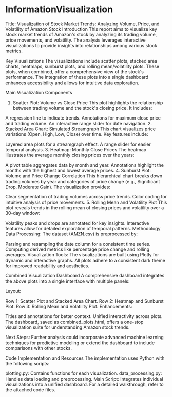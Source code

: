 # InformationVisualization

Title: Visualization of Stock Market Trends: Analyzing Volume, Price, and Volatility of Amazon Stock
Introduction
This report aims to visualize key stock market trends of Amazon's stock by analyzing its trading volume, price movements, and volatility. The analysis leverages interactive visualizations to provide insights into relationships among various stock metrics.

Key Visualizations
The visualizations include scatter plots, stacked area charts, heatmaps, sunburst plots, and rolling mean/volatility plots. These plots, when combined, offer a comprehensive view of the stock's performance. The integration of these plots into a single dashboard enhances accessibility and allows for intuitive data exploration.

Main Visualization Components
1. Scatter Plot: Volume vs Close Price
This plot highlights the relationship between trading volume and the stock's closing price. It includes:

A regression line to indicate trends.
Annotations for maximum close price and trading volume.
An interactive range slider for date navigation.
2. Stacked Area Chart: Simulated Streamgraph
This chart visualizes price variations (Open, High, Low, Close) over time. Key features include:

Layered area plots for a streamgraph effect.
A range slider for easier temporal analysis.
3. Heatmap: Monthly Close Prices
The heatmap illustrates the average monthly closing prices over the years:

A pivot table aggregates data by month and year.
Annotations highlight the months with the highest and lowest average prices.
4. Sunburst Plot: Volume and Price Change Correlation
This hierarchical chart breaks down trading volumes by year and categories of price change (e.g., Significant Drop, Moderate Gain). The visualization provides:

Clear segmentation of trading volumes across price trends.
Color coding for intuitive analysis of price movements.
5. Rolling Mean and Volatility Plot
This plot reveals trends in the rolling mean of closing prices and volatility over a 30-day window:

Volatility peaks and drops are annotated for key insights.
Interactive features allow for detailed exploration of temporal patterns.
Methodology
Data Processing:
The dataset (AMZN.csv) is preprocessed by:

Parsing and resampling the date column for a consistent time series.
Computing derived metrics like percentage price change and rolling averages.
Visualization Tools:
The visualizations are built using Plotly for dynamic and interactive graphs. All plots adhere to a consistent dark theme for improved readability and aesthetics.

Combined Visualization Dashboard
A comprehensive dashboard integrates the above plots into a single interface with multiple panels:

Layout:

Row 1: Scatter Plot and Stacked Area Chart.
Row 2: Heatmap and Sunburst Plot.
Row 3: Rolling Mean and Volatility Plot.
Enhancements:

Titles and annotations for better context.
Unified interactivity across plots.
The dashboard, saved as combined_plots.html, offers a one-stop visualization suite for understanding Amazon stock trends.

Next Steps:
Further analysis could incorporate advanced machine learning techniques for predictive modeling or extend the dashboard to include comparisons with other stocks.

Code Implementation and Resources
The implementation uses Python with the following scripts:

plotting.py: Contains functions for each visualization.
data_processing.py: Handles data loading and preprocessing.
Main Script: Integrates individual visualizations into a unified dashboard.
For a detailed walkthrough, refer to the attached code files.

